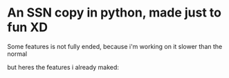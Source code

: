 # An SSN copy in python, made just to fun XD
Some features is not fully ended, because i'm working on it slower than the normal

but heres the features i already maked:

